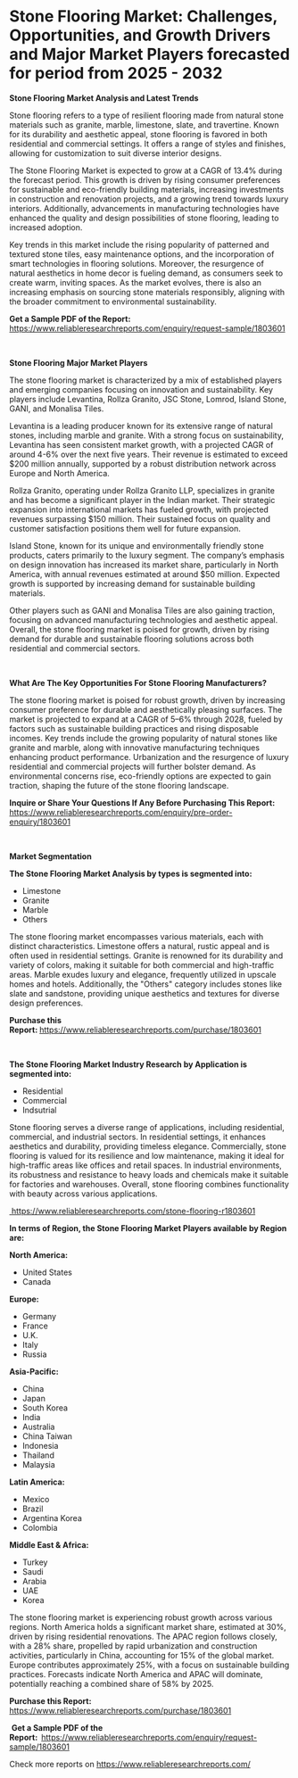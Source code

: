 <p><h1>Stone Flooring Market: Challenges, Opportunities, and Growth Drivers and Major Market Players forecasted for period from 2025 - 2032</h1></p><p><strong>Stone Flooring Market Analysis and Latest Trends</strong></p>
<p><p>Stone flooring refers to a type of resilient flooring made from natural stone materials such as granite, marble, limestone, slate, and travertine. Known for its durability and aesthetic appeal, stone flooring is favored in both residential and commercial settings. It offers a range of styles and finishes, allowing for customization to suit diverse interior designs. </p><p>The Stone Flooring Market is expected to grow at a CAGR of 13.4% during the forecast period. This growth is driven by rising consumer preferences for sustainable and eco-friendly building materials, increasing investments in construction and renovation projects, and a growing trend towards luxury interiors. Additionally, advancements in manufacturing technologies have enhanced the quality and design possibilities of stone flooring, leading to increased adoption. </p><p>Key trends in this market include the rising popularity of patterned and textured stone tiles, easy maintenance options, and the incorporation of smart technologies in flooring solutions. Moreover, the resurgence of natural aesthetics in home decor is fueling demand, as consumers seek to create warm, inviting spaces. As the market evolves, there is also an increasing emphasis on sourcing stone materials responsibly, aligning with the broader commitment to environmental sustainability.</p></p>
<p><strong>Get a Sample PDF of the Report:&nbsp;</strong> <a href="https://www.reliableresearchreports.com/enquiry/request-sample/1803601?utm_campaign=2216&utm_medium=2&utm_source=Github&utm_content=ia&utm_term=01042025&utm_id=stone-flooring">https://www.reliableresearchreports.com/enquiry/request-sample/1803601</a></p>
<p>&nbsp;</p>
<p><strong>Stone Flooring Major Market Players</strong></p>
<p><p>The stone flooring market is characterized by a mix of established players and emerging companies focusing on innovation and sustainability. Key players include Levantina, Rollza Granito, JSC Stone, Lomrod, Island Stone, GANI, and Monalisa Tiles. </p><p>Levantina is a leading producer known for its extensive range of natural stones, including marble and granite. With a strong focus on sustainability, Levantina has seen consistent market growth, with a projected CAGR of around 4-6% over the next five years. Their revenue is estimated to exceed $200 million annually, supported by a robust distribution network across Europe and North America.</p><p>Rollza Granito, operating under Rollza Granito LLP, specializes in granite and has become a significant player in the Indian market. Their strategic expansion into international markets has fueled growth, with projected revenues surpassing $150 million. Their sustained focus on quality and customer satisfaction positions them well for future expansion.</p><p>Island Stone, known for its unique and environmentally friendly stone products, caters primarily to the luxury segment. The company’s emphasis on design innovation has increased its market share, particularly in North America, with annual revenues estimated at around $50 million. Expected growth is supported by increasing demand for sustainable building materials.</p><p>Other players such as GANI and Monalisa Tiles are also gaining traction, focusing on advanced manufacturing technologies and aesthetic appeal. Overall, the stone flooring market is poised for growth, driven by rising demand for durable and sustainable flooring solutions across both residential and commercial sectors.</p></p>
<p>&nbsp;</p>
<p><strong>What Are The Key Opportunities For Stone Flooring Manufacturers?</strong></p>
<p><p>The stone flooring market is poised for robust growth, driven by increasing consumer preference for durable and aesthetically pleasing surfaces. The market is projected to expand at a CAGR of 5–6% through 2028, fueled by factors such as sustainable building practices and rising disposable incomes. Key trends include the growing popularity of natural stones like granite and marble, along with innovative manufacturing techniques enhancing product performance. Urbanization and the resurgence of luxury residential and commercial projects will further bolster demand. As environmental concerns rise, eco-friendly options are expected to gain traction, shaping the future of the stone flooring landscape.</p></p>
<p><strong>Inquire or Share Your Questions If Any Before Purchasing This Report:</strong> <a href="https://www.reliableresearchreports.com/enquiry/pre-order-enquiry/1803601?utm_campaign=2216&utm_medium=2&utm_source=Github&utm_content=ia&utm_term=01042025&utm_id=stone-flooring">https://www.reliableresearchreports.com/enquiry/pre-order-enquiry/1803601</a></p>
<p>&nbsp;</p>
<p><strong>Market Segmentation</strong></p>
<p><strong>The Stone Flooring Market Analysis by types is segmented into:</strong></p>
<p><ul><li>Limestone</li><li>Granite</li><li>Marble</li><li>Others</li></ul></p>
<p><p>The stone flooring market encompasses various materials, each with distinct characteristics. Limestone offers a natural, rustic appeal and is often used in residential settings. Granite is renowned for its durability and variety of colors, making it suitable for both commercial and high-traffic areas. Marble exudes luxury and elegance, frequently utilized in upscale homes and hotels. Additionally, the "Others" category includes stones like slate and sandstone, providing unique aesthetics and textures for diverse design preferences.</p></p>
<p><strong>Purchase this Report:&nbsp;</strong><a href="https://www.reliableresearchreports.com/purchase/1803601?utm_campaign=2216&utm_medium=2&utm_source=Github&utm_content=ia&utm_term=01042025&utm_id=stone-flooring">https://www.reliableresearchreports.com/purchase/1803601</a></p>
<p>&nbsp;</p>
<p><strong>The Stone Flooring Market Industry Research by Application is segmented into:</strong></p>
<p><ul><li>Residential</li><li>Commercial</li><li>Indsutrial</li></ul></p>
<p><p>Stone flooring serves a diverse range of applications, including residential, commercial, and industrial sectors. In residential settings, it enhances aesthetics and durability, providing timeless elegance. Commercially, stone flooring is valued for its resilience and low maintenance, making it ideal for high-traffic areas like offices and retail spaces. In industrial environments, its robustness and resistance to heavy loads and chemicals make it suitable for factories and warehouses. Overall, stone flooring combines functionality with beauty across various applications.</p></p>
<p><a href="https://www.reliableresearchreports.com/stone-flooring-r1803601?utm_campaign=2216&utm_medium=2&utm_source=Github&utm_content=ia&utm_term=01042025&utm_id=stone-flooring">&nbsp;https://www.reliableresearchreports.com/stone-flooring-r1803601</a></p>
<p><strong>In terms of Region, the Stone Flooring Market Players available by Region are:</strong></p>
<p>
    <p> <strong> North America: </strong>
        <ul>
            <li>United States</li>
            <li>Canada</li>
        </ul>
        </p> 
    <p> <strong> Europe: </strong>
        <ul>
            <li>Germany</li>
            <li>France</li>
            <li>U.K.</li>
            <li>Italy</li>
            <li>Russia</li>
        </ul>
        </p> 
    <p> <strong> Asia-Pacific: </strong>
        <ul>
            <li>China</li>
            <li>Japan</li>
            <li>South Korea</li>
            <li>India</li>
            <li>Australia</li>
            <li>China Taiwan</li>
            <li>Indonesia</li>
            <li>Thailand</li>
            <li>Malaysia</li>
        </ul>
        </p> 
    <p> <strong> Latin America: </strong>
        <ul>
            <li>Mexico</li>
            <li>Brazil</li>
            <li>Argentina Korea</li>
            <li>Colombia</li>
        </ul>
        </p> 
    <p> <strong> Middle East & Africa: </strong>
        <ul>
            <li>Turkey</li>
            <li>Saudi</li>
            <li>Arabia</li>
            <li>UAE</li>
            <li>Korea</li>
        </ul>
    </p>
    </p>
<p><p>The stone flooring market is experiencing robust growth across various regions. North America holds a significant market share, estimated at 30%, driven by rising residential renovations. The APAC region follows closely, with a 28% share, propelled by rapid urbanization and construction activities, particularly in China, accounting for 15% of the global market. Europe contributes approximately 25%, with a focus on sustainable building practices. Forecasts indicate North America and APAC will dominate, potentially reaching a combined share of 58% by 2025.</p></p>
<p><strong>Purchase this Report: </strong><a href="https://www.reliableresearchreports.com/purchase/1803601?utm_campaign=2216&utm_medium=2&utm_source=Github&utm_content=ia&utm_term=01042025&utm_id=stone-flooring">https://www.reliableresearchreports.com/purchase/1803601</a></p>
<p>&nbsp;<strong>Get a Sample PDF of the Report:&nbsp;&nbsp;</strong><a href="https://www.reliableresearchreports.com/enquiry/request-sample/1803601?utm_campaign=2216&utm_medium=2&utm_source=Github&utm_content=ia&utm_term=01042025&utm_id=stone-flooring">https://www.reliableresearchreports.com/enquiry/request-sample/1803601</a></p>
<p><strong></strong></p>
<p>Check more reports on <a href="https://www.reliableresearchreports.com/?utm_campaign=2216&utm_medium=2&utm_source=Github&utm_content=ia&utm_term=01042025&utm_id=stone-flooring">https://www.reliableresearchreports.com/</a></p>
